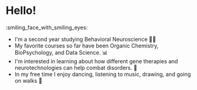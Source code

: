 # Hello! 
 :smiling_face_with_smiling_eyes: 
- I'm a second year studying Behavioral Neuroscience :woman_scientist:
- My favorite courses so far have been Organic Chemistry, BioPsychology, and Data Science. :bar_chart:
- I'm interested in learning about how different gene therapies and neurotechnologies can help combat disorders. :dna:
- In my free time I enjoy dancing, listening to music, drawing, and going on walks :strawberry:

